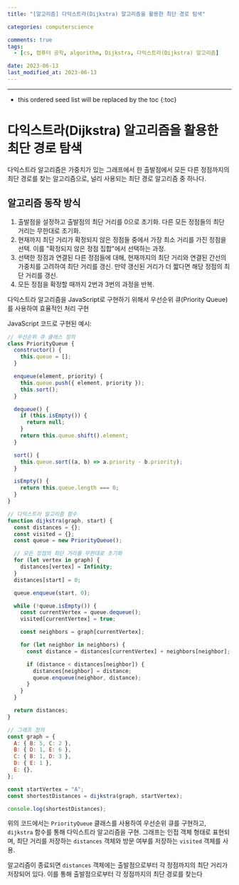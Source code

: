 ```yaml
---
title: "[알고리즘] 다익스트라(Dijkstra) 알고리즘을 활용한 최단 경로 탐색"

categories: computerscience

comments: true
tags:
  - [cs, 컴퓨터 공학, algorithm, Dijkstra, 다익스트라(Dijkstra) 알고리즘]

date: 2023-06-13
last_modified_at: 2023-06-13
---
```


---

<!-- prettier-ignore -->
* this ordered seed list will be replaced by the toc 
{:toc}

# 다익스트라(Dijkstra) 알고리즘을 활용한 최단 경로 탐색

다익스트라 알고리즘은 가중치가 있는 그래프에서 한 출발점에서 모든 다른 정점까지의 최단 경로를 찾는 알고리즘으로, 널리 사용되는 최단 경로 알고리즘 중 하나다.

## 알고리즘 동작 방식

1. 출발점을 설정하고 출발점의 최단 거리를 0으로 초기화. 다른 모든 정점들의 최단 거리는 무한대로 초기화.
2. 현재까지 최단 거리가 확정되지 않은 정점들 중에서 가장 최소 거리를 가진 정점을 선택. 이를 "확정되지 않은 정점 집합"에서 선택하는 과정.
3. 선택한 정점과 연결된 다른 정점들에 대해, 현재까지의 최단 거리와 연결된 간선의 가중치를 고려하여 최단 거리를 갱신. 만약 갱신된 거리가 더 짧다면 해당 정점의 최단 거리를 갱신.
4. 모든 정점을 확정할 때까지 2번과 3번의 과정을 반복.

다익스트라 알고리즘을 JavaScript로 구현하기 위해서 우선순위 큐(Priority Queue)를 사용하여 효율적인 처리 구현

JavaScript 코드로 구현된 예시:

```jsx
// 우선순위 큐 클래스 정의
class PriorityQueue {
  constructor() {
    this.queue = [];
  }

  enqueue(element, priority) {
    this.queue.push({ element, priority });
    this.sort();
  }

  dequeue() {
    if (this.isEmpty()) {
      return null;
    }
    return this.queue.shift().element;
  }

  sort() {
    this.queue.sort((a, b) => a.priority - b.priority);
  }

  isEmpty() {
    return this.queue.length === 0;
  }
}

// 다익스트라 알고리즘 함수
function dijkstra(graph, start) {
  const distances = {};
  const visited = {};
  const queue = new PriorityQueue();

  // 모든 정점의 최단 거리를 무한대로 초기화
  for (let vertex in graph) {
    distances[vertex] = Infinity;
  }
  distances[start] = 0;

  queue.enqueue(start, 0);

  while (!queue.isEmpty()) {
    const currentVertex = queue.dequeue();
    visited[currentVertex] = true;

    const neighbors = graph[currentVertex];

    for (let neighbor in neighbors) {
      const distance = distances[currentVertex] + neighbors[neighbor];

      if (distance < distances[neighbor]) {
        distances[neighbor] = distance;
        queue.enqueue(neighbor, distance);
      }
    }
  }

  return distances;
}

// 그래프 정의
const graph = {
  A: { B: 5, C: 2 },
  B: { D: 1, E: 6 },
  C: { B: 1, D: 3 },
  D: { E: 1 },
  E: {},
};

const startVertex = "A";
const shortestDistances = dijkstra(graph, startVertex);

console.log(shortestDistances);
```

위의 코드에서는 `PriorityQueue` 클래스를 사용하여 우선순위 큐를 구현하고, `dijkstra` 함수를 통해 다익스트라 알고리즘을 구현. 그래프는 인접 객체 형태로 표현되며, 최단 거리를 저장하는 `distances` 객체와 방문 여부를 저장하는 `visited` 객체를 사용.

알고리즘이 종료되면 `distances` 객체에는 출발점으로부터 각 정점까지의 최단 거리가 저장되어 있다. 이를 통해 출발점으로부터 각 정점까지의 최단 경로를 찾는다
